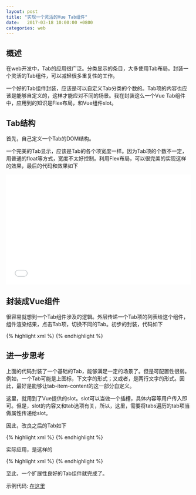 ```yaml
---
layout: post
title: "实现一个灵活的Vue Tab组件"
date:   2017-03-18 10:00:00 +0800
categories: web
---
```

## 概述
在web开发中，Tab的应用很广泛。分类显示的条目，大多使用Tab布局。封装一个灵活的Tab组件，可以减轻很多重复性的工作。

一个好的Tab组件封装，应该是可以自定义Tab分类的个数的。Tab项的内容也应该是能够自定义的，这样才能应对不同的场景。我在封装这么一个Vue Tab组件中，应用到的知识是Flex布局，和Vue组件slot。

## Tab结构
首先，自己定义一个Tab的DOM结构。

一个完美的Tab显示，应该是Tab的各个项宽度一样。因为Tab项的个数不一定，用普通的float等方式，宽度不太好控制。利用Flex布局，可以很完美的实现这样的效果，最后的代码和效果如下

<iframe width="100%" height="300" src="//jsrun.net/p4pKp/embedded/html,css,result/light/" allowfullscreen="allowfullscreen" frameborder="0"></iframe>

## 封装成Vue组件
很容易就想到一个Tab组件涉及的逻辑。外层传递一个Tab项的列表给这个组件，组件渲染结果，点击Tab项，切换不同的Tab。初步的封装，代码如下

{% highlight xml %}
<template id="super-tab">
<div class="super-tab">
   <div class="tab-item" v-for="tab,index in tabs" @click="tabSwitch(index)" :class="{'on': active == tab.id}>
       <div class="tab-item-content"><div>{{ tab.text }}</div></div>
   </div>
</div>
</template>
<script>
var VTab = Vue.extend({
    template: "#super-tab",
    props: ["tabs", "current"],
    data: function(){
        return {
            active: 0,
        };
    },
    created: function() {
        this.active = this.current;
    },
    methods: {
        tabSwitch: function(index) {
            this.$emit('tab-switch', {index: index}); // 通知外层
        }
    }
});
</script>
{% endhighlight %}

## 进一步思考
上面的代码封装了一个基础的Tab，能够满足一定的场景了。但是可配置性很弱。例如，一个Tab可能是上图标，下文字的形式；又或者，是两行文字的形式。因此，最好是能够让tab-item-content的这一部分自定义。

这里，就用到了Vue提供的slot。slot可以当做一个插槽，具体内容等用户传入即可。但是，slot的内容又和tab选项有关，所以，这里，需要将tabs遍历的tab项当做属性传递给slot。

因此，改良之后的Tab如下

{% highlight xml %}
<template id="super-tab">
<div class="super-tab">
   <div class="tab-item" v-for="tab,index in tabs" @click="tabSwitch(index)" :class="{'on': active == tab.id}">
       <div class="tab-item-content">
           <slot name="item" :tab="tab"><div>{{ tab.text }}</div></slot>
       </div>
   </div>
</div>
</template>
<script>
// No Changes
</script>
{% endhighlight %}

实际应用，是这样的

{% highlight xml %}
<v-tab :tabs="tabs" :current="current">
    <template slot="item" scope="props">
        <div class="icon" :class="[props.tab.icon]"></div>
        <div class="title">{{ props.tab.text }}</div>
    </template>
</v-tab>
{% endhighlight %}

至此，一个扩展性良好的Tab组件就完成了。

示例代码: [在这里](https://github.com/aaronzjc/Personal_Toys/tree/master/BlogDemos/Tab)
